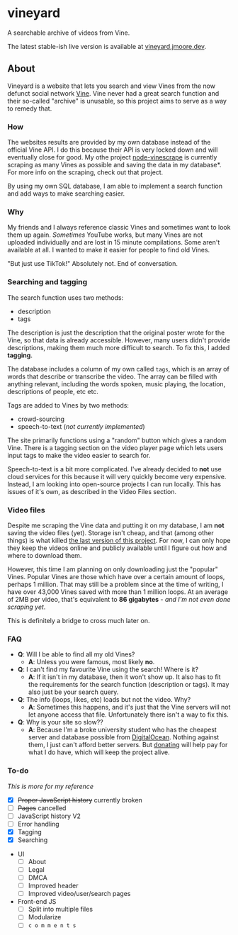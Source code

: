 # vineyard
A searchable archive of videos from Vine.

The latest stable-ish live version is available at [vineyard.jmoore.dev](https://vineyard.jmoore.dev).

## About

Vineyard is a website that lets you search and view Vines from the now defunct social network [Vine](https://vine.co/). Vine never had a great search function and their so-called "archive" is unusable, so this project aims to serve as a way to remedy that.

### How

The websites results are provided by my own database instead of the official Vine API. I do this because their API is very locked down and will eventually close for good. My othe project [node-vinescrape](https://github.com/tycrek/node-vinescrape) is currently scraping as many Vines as possible and saving the data in my database*. For more info on the scraping, check out that project.

By using my own SQL database, I am able to implement a search function and add ways to make searching easier.

### Why

My friends and I always reference classic Vines and sometimes want to look them up again. *Sometimes* YouTube works, but many Vines are not uploaded individually and are lost in 15 minute compilations. Some aren't available at all. I wanted to make it easier for people to find old Vines.

"But just use TikTok!" Absolutely not. End of conversation.

### Searching and tagging

The search function uses two methods:

- description
- tags

The description is just the description that the original poster wrote for the Vine, so that data is already accessible. However, many users didn't provide descriptions, making them much more difficult to search. To fix this, I added **tagging**.

The database includes a column of my own called `tags`, which is an array of words that describe or transcribe the video. The array can be filled with anything relevant, including the words spoken, music playing, the location, descriptions of people, etc etc.

Tags are added to Vines by two methods:

- crowd-sourcing
- speech-to-text (*not currently implemented*)

The site primarily functions using a "random" button which gives a random Vine. There is a tagging section on the video player page which lets users input tags to make the video easier to search for.

Speech-to-text is a bit more complicated. I've already decided to **not** use cloud services for this because it will very quickly become very expensive. Instead, I am looking into open-source projects I can run locally. This has issues of it's own, as described in the Video Files section.

### Video files

Despite me scraping the Vine data and putting it on my database, I am **not** saving the video files (yet). Storage isn't cheap, and that (among other things) is what killed [the last version of this project](https://github.com/tycrek-archive/vinescrape). For now, I can only hope they keep the videos online and publicly available until I figure out how and where to download them.

However, this time I am planning on only downloading just the "popular" Vines. Popular Vines are those which have over a certain amount of loops, perhaps 1 million. That may still be a problem since at the time of writing, I have over 43,000 Vines saved with more than 1 million loops. At an average of 2MB per video, that's equivalent to **86 gigabytes** - *and I'm not even done scraping yet*.

This is definitely a bridge to cross much later on.

### FAQ

- **Q**: Will I be able to find all my old Vines?
  - **A**: Unless you were famous, most likely **no**.
- **Q**: I can't find my favourite Vine using the search! Where is it?
  - **A**: If it isn't in my database, then it won't show up. It also has to fit the requirements for the search function (description or tags). It may also just be your search query.
- **Q**: The info (loops, likes, etc) loads but not the video. Why?
  - **A**: Sometimes this happens, and it's just that the Vine servers will not let anyone access that file. Unfortunately there isn't a way to fix this.
- **Q**: Why is your site so slow??
  - **A**: Because I'm a broke university student who has the cheapest server and database possible from [DigitalOcean](https://digitalocean.com). Nothing against them, I just can't afford better servers. But [donating](https://paypal.me/jmoore235) will help pay for what I do have, which will keep the project alive.

### To-do

*This is more for my reference*

- [x] ~~Proper JavaScript history~~ currently broken
- [ ] ~~Pages~~ cancelled
- [ ] JavaScript history V2
- [ ] Error handling
- [x] Tagging
- [x] Searching
- UI
  - [ ] About
  - [ ] Legal
  - [ ] DMCA
  - [ ] Improved header
  - [ ] Improved video/user/search pages
- Front-end JS
  - [ ] Split into multiple files
  - [ ] Modularize
  - [ ] `c o m m e n t s`